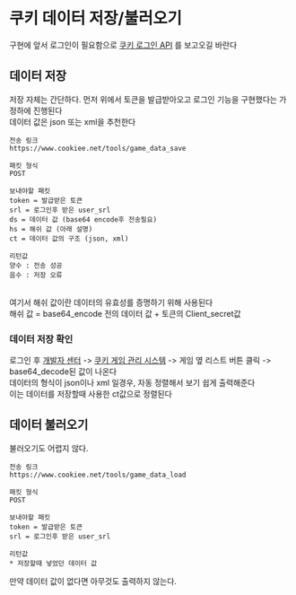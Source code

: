 # 쿠키 데이터 저장/불러오기
구현에 앞서 로그인이 필요함으로 [쿠키 로그인 API](https://github.com/Waterticket/cookiee_API/blob/master/cookiee_login.md) 를 보고오길 바란다

## 데이터 저장
저장 자체는 간단하다. 먼저 위에서 토큰을 발급받아오고 로그인 기능을 구현했다는 가정하에 진행된다 <br/>
데이터 값은 json 또는 xml을 추천한다 <br/>
~~~
전송 링크
https://www.cookiee.net/tools/game_data_save

패킷 형식
POST

보내야할 패킷
token = 발급받은 토큰
srl = 로그인후 받은 user_srl
ds = 데이터 값 (base64 encode후 전송필요)
hs = 해쉬 값 (아래 설명)
ct = 데이터 값의 구조 (json, xml)

리턴값
양수 : 전송 성공
음수 : 저장 오류
~~~
<br>
여기서 해쉬 값이란 데이터의 유효성를 증명하기 위해 사용된다 <br/>
해쉬 값 = base64_encode 전의 데이터 값 + 토큰의 Client_secret값 <br/>

### 데이터 저장 확인
로그인 후 [개발자 센터](https://www.cookiee.net/developer) -> [쿠키 게임 관리 시스템](https://www.cookiee.net/gmdata) -> 게임 옆 리스트 버튼 클릭 -> base64_decode된 값이 나온다 <br/>
데이터의 형식이 json이나 xml 일경우, 자동 정렬해서 보기 쉽게 출력해준다 <br/>
이는 데이터를 저장할때 사용한 ct값으로 정렬된다 <br/>

## 데이터 불러오기
불러오기도 어렵지 않다. <br/>
~~~
전송 링크
https://www.cookiee.net/tools/game_data_load

패킷 형식
POST

보내야할 패킷
token = 발급받은 토큰
srl = 로그인후 받은 user_srl

리턴값
* 저장할때 넣었던 데이터 값
~~~
만약 데이터 값이 없다면 아무것도 출력하지 않는다. <br/>
